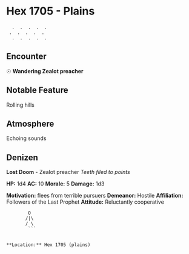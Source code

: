 # Hex 1705 - Plains
```
  .  .  .  .  .
 .  .  .  .  .
  .  .  .  .  .
```

## Encounter

☉ **Wandering Zealot preacher**

## Notable Feature

Rolling hills

## Atmosphere

Echoing sounds

## Denizen

**Lost Doom** - Zealot preacher
*Teeth filed to points*

**HP:** 1d4 **AC:** 10 **Morale:** 5
**Damage:** 1d3

**Motivation:** flees from terrible pursuers
**Demeanor:** Hostile
**Affiliation:** Followers of the Last Prophet
**Attitude:** Reluctantly cooperative

```
        O
       /|\
       / \
        ```


**Location:** Hex 1705 (plains)
